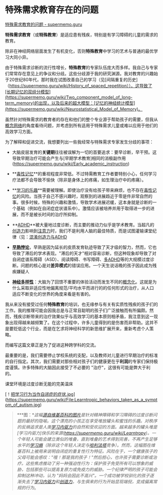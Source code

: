 # 特殊需求教育存在的问题

[特殊需求教育的问题 - supermemo.guru](https://supermemo.guru/wiki/Problems_with_special-needs_education)

**特殊需求教育**（或**特殊教育**）是适应患有残疾，特别是有学习障碍的儿童的需求的教育。

除非在神经网络层面发生了有机变化，否则**特殊教育**中学习的艺术与普通的最优学习大同小异。

由于特殊需求诊断的流行性增长，**特殊教育**的专家队伍庞大而多样。我自己与专家们常常存在意见上的争议和分歧。这些分歧源于我的研究渊源。我对教育的兴趣始于20世纪80年代，那时我在试图改善自己的学习（见[间隔重复的历史]（https://supermemo.guru/wiki/History_of_spaced_repetition））。这导致了[长期记忆的双组分模型](https://supermemo.guru/wiki/Two_component_model_of_long-term_memory)的出现，以及后来的超大模型：[记忆的神经统计模型](https://supermemo.guru/wiki/Neurostatistical_Model_of_Memory)。

虽然针对特殊需求的教育者的存在和他们的整个专业源于帮助孩子的需要，但我从[概念网络](https://supermemo.guru/wiki/Concept_network)的角度看待问题，并考虑到所有适用于特殊需求儿童或难以应用于他们的高效学习方面。

为了解释和促进交流，我想要列出一些我经常与特殊需求专家发生分歧的事项：

- 大脑皮层发育的**关键期**往往被误解为一切的首要追求：要早诊断，早干预。这导致早期治疗可能会产生与[早期学术教育]相同的消极副作用(https://supermemo.guru/wiki/Early_academic_instruction)

- **[毒性记忆](https://supermemo.guru/wiki/Toxic_memory)**的重视程度非常低。不过特需教育工作者要特别小心，任何学习疗法都不会导致不愉快（除非是身体上的疼痛，如生理治疗中的疼痛）。

- **[学习的乐趣](https://supermemo.guru/wiki/Pleasure_of_learning)**需要被理解。即使治疗没有给孩子带来麻烦，也不存在[毒性记忆](https://supermemo.guru/wiki/Toxic_memory)的风险。当孩子自己不感兴趣时，观察到的进展趋近于零是件非常自然的事。很多时候，特殊的兴趣和激情，导致学术进展迟缓，这本身就是诊断的一个基础（例如在自闭症症状谱系中）。激情应该被培养并用于取得进一步的进展，而不是被长时间的治疗所抑制。

- **[ADHD](https://supermemo.guru/wiki/ADHD)**被大量地过度诊断，而主要的推动力似乎是学术教育。当超凡的[创造力](https://supermemo.guru/wiki/Creativity)影响到[注意力](https://supermemo.guru/wiki/Attention)时，我们不是利用人脑的最佳特质，而是试图灌输课堂纪律（见：[混淆创造力与ADHD](https://supermemo.guru/wiki/Confusing_creativity_with_ADHD)

- **[早熟悖论](https://supermemo.guru/wiki/Precocity_paradox)**，早熟是因为延长的皮质发育轨迹导致了天才级的智力，然而，它也导致了滞后的学术表现。"滞后的天才"相对容易诊断，但这种现象却导致了对自闭症谱系障碍（ASD）、阅读障碍、书写障碍、[多ADHD](https://supermemo.guru/wiki/ADHD)等的大规模过度诊断。问题的核心是对**差异模式**的错误应用。一个天生说话晚的孩子因此成为残疾嫌疑人

- **[神经多样性](https://supermemo.guru/wiki/Neurodiversity)**：大脑为了回馈不重要的体验活动而发生不同的[概念化](https://supermemo.guru/wiki/Conceptualization)。这就是为什么采取非适应性地偏离规范/平均水平而进行的的任何形式的治疗，从人口适应不断变化的世界的角度来看是有害的。

我从来没有接受过任何**特殊教育**的培训，也无缘参与有关有实质性残疾的孩子们的工作。我的推理可能会因我总是与正常且聪明的孩子们广泛接触而有所偏颇。然而，残疾诊断带来的治疗效果似乎与高效学习的基本原则相矛盾，我注意到这一现象出现得越来越频繁了。在这个过程中，许多儿童得到的是伤害而非帮助。这并不是要贬低这个行业，而是在乞求将神经科学的新思维扩展开来，重新考虑个人策略。

而编写这篇文章正是为了促进这种跨学科的交流。

最重要的是，我们需要停止学校系统的支配，以及教师对儿童进行早期治疗的标准的自行指定。其次，我们需要对那些相对孩子们的健康更在乎**利润**的专家们保持极度谨慎。许多特殊的大脑因此接受了不必要的 "治疗"，这很有可能是弊大于利的。

课堂环境是过度诊断无能的完美温床

[！[把学习行为当作自闭症的症状.jpg](https://supermemo.guru/images/thumb/1/19/Learntropic_behaviors_taken_as_a_symptom_of_autism.jpg/300px-Learntropic_behaviors_taken_as_a_symptom_of_autism.jpg)](https://supermemo.guru/wiki/File:Learntropic_behaviors_taken_as_a_symptom_of_autism.jpg)

> ***图：**这幅[源自维基百科的图片](https://en.wikipedia.org/wiki/File:Autism-stacking-cans_2nd_edit.jpg)是针对精神障碍和学习障碍的过度诊断问题的最好的隐喻。这个漂亮的小孩正在享受堆放罐头和蜜饯的乐趣。对秩序的反熵追求是人类[学习内驱力](https://supermemo.guru/wiki/Learn_drive)的自然和受欢迎的方面。越来越多的罐头堆是[学习内驱力]快乐的来源(https://supermemo.guru/wiki/Learntropy)。一个年轻人可能会建立类似的堆叠，直到堆叠的艺术得到完善，不再产生足够水平的[学习熵](https://supermemo.guru/wiki/Learntropy)（除非这个年轻人决定与[哈利法塔](https://en.wikipedia.org/wiki/Burj_Khalifa)竞争）。然而，这幅图在维基百科上被用来说明自闭症的重复性行为特征。风险在于，一个健康孩子的父母可能会感叹："哦！那是我的孩子！"然后担心，也许孩子需要诊断或治疗。这些焦虑推动了另一种强迫性行为：保护孩子免受所有可以想象的威胁，包括那些可以提高复原力或免疫力的威胁。一个纪律严明的孩子可能会抑制这种冲动，认为 "妈妈会因此不高兴"。一个成功被学校驯化的孩子逐渐失去了[学习内驱力](https://supermemo.guru/wiki/Learn_drive)和[创造力](https://supermemo.guru/wiki/Creativity)。与生俱来的行为开始显现端倪，变成偏离常规的行为*。